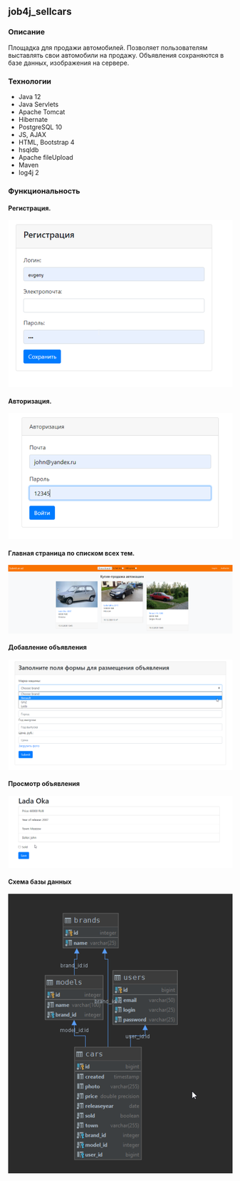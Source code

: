 ## job4j_sellcars 

### Описание
Площадка для продажи автомобилей. 
Позволяет пользователям выставлять свои автомобили на продажу. 
Объявления сохраняются в базе данных, изображения на сервере. 

### Технологии
- Java 12
- Java Servlets
- Apache Tomcat
- Hibernate
- PostgreSQL 10
- JS, AJAX 
- HTML, Bootstrap 4
- hsqldb
- Apache fileUpload
- Maven
- log4j 2

### Функциональность
#### Регистрация.

![reg](images/reg.png)

#### Авторизация. 

![login](images/Auth.png)

#### Главная страница по списком всех тем.

![index](images/main.png)

#### Добавление объявления

![ad](images/AddAn.png)

#### Просмотр объявления

![veiw](images/veiw.png)

#### Схема базы данных
![Schema](images/SchemeDB.png)
